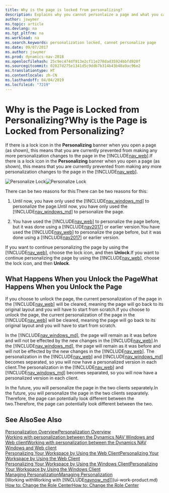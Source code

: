 ```yaml
---
title: Why is the page is locked from personalizing?
description: Explains why you cannot personlaize a page and what you can do to unlock it so you can personalize it.
author: jswymer
ms.topic: article
ms.devlang: na
ms.tgt_pltfrm: na
ms.workload: na
ms.search.keywords: personalization locked, cannot personalize page
ms.date: 09/07/2017
ms.author: jswymer
ms.prod: dynamics-nav-2018
ms.openlocfilehash: 25c9ec474df913e2cf11e278dad35924bbfd920f
ms.sourcegitcommit: 02827d275e1341d5c9ddb7b314b43b48a9ac96e2
ms.translationtype: HT
ms.contentlocale: zh-CN
ms.lasthandoff: 04/04/2019
ms.locfileid: "7219"
---
```

# <a name="why-is-the-page-is-locked-from-personalizing"></a><span data-ttu-id="9a604-103">Why is the Page is Locked from Personalizing?</span><span class="sxs-lookup"><span data-stu-id="9a604-103">Why is the Page is Locked from Personalizing?</span></span>
<span data-ttu-id="9a604-104">If there is a lock icon in the **Personalizing** banner when you open a page (as shown), this means that you are currently prevented from making any more personalization changes to the page in the [!INCLUDE[nav_web](includes/nav_web_md.md)].</span><span class="sxs-lookup"><span data-stu-id="9a604-104">If there is a lock icon in the **Personalizing** banner when you open a page (as shown), this means that you are currently prevented from making any more personalization changes to the page in the [!INCLUDE[nav_web](includes/nav_web_md.md)].</span></span>

<span data-ttu-id="9a604-105">![Personalize Lock](media/personalization-locked.png "Personalize lock")</span><span class="sxs-lookup"><span data-stu-id="9a604-105">![Personalize Lock](media/personalization-locked.png "Personalize lock")</span></span>

<span data-ttu-id="9a604-106">There can be two reasons for this:</span><span class="sxs-lookup"><span data-stu-id="9a604-106">There can be two reasons for this:</span></span>
1.  <span data-ttu-id="9a604-107">Until now, you have only used the [!INCLUDE[nav_windows_md](includes/nav_windows_md.md)] to personalize the page.</span><span class="sxs-lookup"><span data-stu-id="9a604-107">Until now, you have only used the [!INCLUDE[nav_windows_md](includes/nav_windows_md.md)] to personalize the page.</span></span>

2. <span data-ttu-id="9a604-108">You have used the [!INCLUDE[nav_web](includes/nav_web_md.md)] to personalize the page before, but it was done using a [!INCLUDE[nav2017](includes/nav2017.md)] or earlier version.</span><span class="sxs-lookup"><span data-stu-id="9a604-108">You have used the [!INCLUDE[nav_web](includes/nav_web_md.md)] to personalize the page before, but it was done using a [!INCLUDE[nav2017](includes/nav2017.md)] or earlier version.</span></span>   

<span data-ttu-id="9a604-109">If you want to continue personalizing the page by using the [!INCLUDE[nav_web](includes/nav_web_md.md)], choose the lock icon, and then **Unlock**.</span><span class="sxs-lookup"><span data-stu-id="9a604-109">If you want to continue personalizing the page by using the [!INCLUDE[nav_web](includes/nav_web_md.md)], choose the lock icon, and then **Unlock**.</span></span>

## <a name="what-happens-when-you-unlock-the-page"></a><span data-ttu-id="9a604-110">What Happens When you Unlock the Page</span><span class="sxs-lookup"><span data-stu-id="9a604-110">What Happens When you Unlock the Page</span></span>
<span data-ttu-id="9a604-111">If you choose to unlock the page, the current personalization of the page in the [!INCLUDE[nav_web](includes/nav_web_md.md)] will be cleared, meaning the page will go back to its original layout and you will have to start from scratch.</span><span class="sxs-lookup"><span data-stu-id="9a604-111">If you choose to unlock the page, the current personalization of the page in the [!INCLUDE[nav_web](includes/nav_web_md.md)] will be cleared, meaning the page will go back to its original layout and you will have to start from scratch.</span></span>

<span data-ttu-id="9a604-112">In the [!INCLUDE[nav_windows_md](includes/nav_windows_md.md)], the page will remain as it was before and will not be effected by the new changes in the [!INCLUDE[nav_web](includes/nav_web_md.md)].</span><span class="sxs-lookup"><span data-stu-id="9a604-112">In the [!INCLUDE[nav_windows_md](includes/nav_windows_md.md)], the page will remain as it was before and will not be effected by the new changes in the [!INCLUDE[nav_web](includes/nav_web_md.md)].</span></span> <span data-ttu-id="9a604-113">The personalization in the [!INCLUDE[nav_web](includes/nav_web_md.md)] and [!INCLUDE[nav_windows_md](includes/nav_windows_md.md)] becomes separated, so you will now have a personalized version in each client.</span><span class="sxs-lookup"><span data-stu-id="9a604-113">The personalization in the [!INCLUDE[nav_web](includes/nav_web_md.md)] and [!INCLUDE[nav_windows_md](includes/nav_windows_md.md)] becomes separated, so you will now have a personalized version in each client.</span></span>

<span data-ttu-id="9a604-114">In the future, you will personalize the page in the two clients separately.</span><span class="sxs-lookup"><span data-stu-id="9a604-114">In the future, you will personalize the page in the two clients separately.</span></span> <span data-ttu-id="9a604-115">Therefore, the page can potentially look different between the two.</span><span class="sxs-lookup"><span data-stu-id="9a604-115">Therefore, the page can potentially look different between the two.</span></span>

## <a name="see-also"></a><span data-ttu-id="9a604-116">See Also</span><span class="sxs-lookup"><span data-stu-id="9a604-116">See Also</span></span>
[<span data-ttu-id="9a604-117">Personalization Overview</span><span class="sxs-lookup"><span data-stu-id="9a604-117">Personalization Overview</span></span>](ui-personalization-overview.md)  
[<span data-ttu-id="9a604-118">Working with personalization between the Dynamics NAV Windows and Web client</span><span class="sxs-lookup"><span data-stu-id="9a604-118">Working with personalization between the Dynamics NAV Windows and Web client</span></span>](ui-personalization-overview.md#PersonalizationWinWeb)  
[<span data-ttu-id="9a604-119">Personalizing Your Workspace by Using the Web Client</span><span class="sxs-lookup"><span data-stu-id="9a604-119">Personalizing Your Workspace by Using the Web Client</span></span>](ui-personalization-user.md)  
[<span data-ttu-id="9a604-120">Personalizing Your Workspace by Using the Windows Client</span><span class="sxs-lookup"><span data-stu-id="9a604-120">Personalizing Your Workspace by Using the Windows Client</span></span>](ui-personalization-windows-client.md)  
[<span data-ttu-id="9a604-121">Managing Personalization</span><span class="sxs-lookup"><span data-stu-id="9a604-121">Managing Personalization</span></span>](ui-personalization-manage.md)  
[<span data-ttu-id="9a604-122">Working with</span><span class="sxs-lookup"><span data-stu-id="9a604-122">Working with</span></span> [!INCLUDE[navnow_md](includes/navnow_md.md)]](ui-work-product.md)  
[<span data-ttu-id="9a604-123">How to: Change the Role Center</span><span class="sxs-lookup"><span data-stu-id="9a604-123">How to: Change the Role Center</span></span>](change-role.md)  
